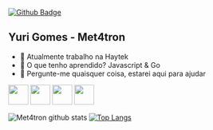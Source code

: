 [![Github Badge](https://img.shields.io/badge/-Linkedin-blue?style=flat&logo=linkedin&logoColor=white&link=https://github.com/met4tron/)](https://www.github.com/met4tron/)

## Yuri Gomes - Met4tron

- 🔭 Atualmente trabalho na Haytek 
- 🌱 O que tenho aprendido? Javascript & Go
- 💬 Pergunte-me quaisquer coisa, estarei aqui para ajudar

<img src="https://simpleicons.org/icons/node-dot-js.svg" width="40" height="40"/> <img src="https://simpleicons.org/icons/react.svg" width="40" height="40"/> <img src="https://simpleicons.org/icons/docker.svg" width="40" height="40"/> <img src="https://simpleicons.org/icons/mongodb.svg" width="40" height="40"/> 

![Met4tron github stats](https://github-readme-stats.vercel.app/api?username=met4tron&show_icons=true&theme=radical)
[![Top Langs](https://github-readme-stats.vercel.app/api/top-langs/?username=met4tron&layout=compact)](https://github.com/met4tron/github-readme-stats)
